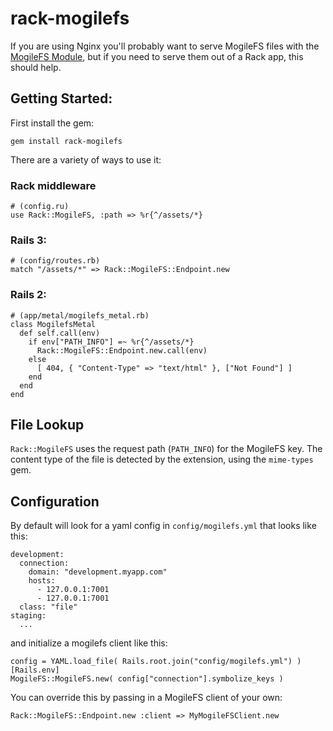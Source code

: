 # rack-mogilefs

If you are using Nginx you'll probably want to serve MogileFS files with
the [MogileFS Module](http://www.grid.net.ru/nginx/mogilefs.en.html), but if
you need to serve them out of a Rack app, this should help.

## Getting Started:

First install the gem:

    gem install rack-mogilefs

There are a variety of ways to use it:

### Rack middleware
    # (config.ru)
    use Rack::MogileFS, :path => %r{^/assets/*}

### Rails 3:

    # (config/routes.rb)
    match "/assets/*" => Rack::MogileFS::Endpoint.new

### Rails 2:

    # (app/metal/mogilefs_metal.rb)
    class MogilefsMetal
      def self.call(env)
        if env["PATH_INFO"] =~ %r{^/assets/*}
          Rack::MogileFS::Endpoint.new.call(env)
        else
          [ 404, { "Content-Type" => "text/html" }, ["Not Found"] ]
        end
      end
    end

## File Lookup

`Rack::MogileFS` uses the request path (`PATH_INFO`) for the MogileFS key. The
content type of the file is detected by the extension, using the `mime-types`
gem.

## Configuration

By default will look for a yaml config in `config/mogilefs.yml` that looks
like this:

    development:
      connection:
        domain: "development.myapp.com"
        hosts:
          - 127.0.0.1:7001
          - 127.0.0.1:7001
      class: "file"
    staging:
      ...


and initialize a mogilefs client like this:

    config = YAML.load_file( Rails.root.join("config/mogilefs.yml") )[Rails.env]
    MogileFS::MogileFS.new( config["connection"].symbolize_keys )

You can override this by passing in a MogileFS client of your own:

    Rack::MogileFS::Endpoint.new :client => MyMogileFSClient.new
    